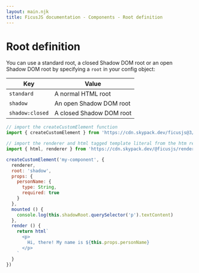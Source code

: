 ```yaml
---
layout: main.njk
title: FicusJS documentation - Components - Root definition
---
```

# Root definition

You can use a standard root, a closed Shadow DOM root or an open Shadow DOM root by specifying a `root` in your config object:

| Key             | Value                    |
| --------------- | ------------------------ |
| `standard`      | A normal HTML root       |
| `shadow`        | An open Shadow DOM root  |
| `shadow:closed` | A closed Shadow DOM root |

```js
// import the createCustomElement function
import { createCustomElement } from 'https://cdn.skypack.dev/ficusjs@3/custom-element'

// import the renderer and html tagged template literal from the htm renderer
import { html, renderer } from 'https://cdn.skypack.dev/@ficusjs/renderers@4/htm'

createCustomElement('my-component', {
  renderer,
  root: 'shadow',
  props: {
    personName: {
      type: String,
      required: true
    }
  },
  mounted () {
    console.log(this.shadowRoot.querySelector('p').textContent)
  },
  render () {
    return html`
      <p>
        Hi, there! My name is ${this.props.personName}
      </p>
    `
  }
})
```
